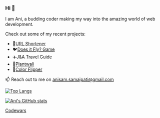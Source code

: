 ### Hi 👋

I am Ani, a budding coder making my way into the amazing world of web development.

Check out some of my recent projects:

* 🔗[URL Shortener](https://node-urlshortener.herokuapp.com/)
* 🐦[Does it Fly? Game](https://anisam04.github.io/Does-It-Fly-Game/)
* ✈️[J&A Travel Guide](https://guidetravel.herokuapp.com/)
* 🌱[Plantwali](https://plantwali.herokuapp.com/)
* 🌈[Color Flipper](https://anisam04.github.io/ColorFlipper/)
<!--* 👭[Aluminati](https://aluminati.ani0104.repl.co/)
* 🎥[Actor-to-Movies Generator](https://replit.com/join/ewvfmotbra-ani0104)

🔭 
-->

📫 Reach out to me on anisam.samajpati@gmail.com
<br />

[![Top Langs](https://github-readme-stats.vercel.app/api/top-langs/?username=anisam04&layout=compact&langs_count=8)](https://github.com/anisam04/github-readme-stats)

[![Ani's GitHub stats](https://github-readme-stats.vercel.app/api?username=anisam04&hide=contribs&count_private=true&show_icons=true)](https://github.com/anisam04/github-readme-stats)
<br />

[Codewars](https://www.codewars.com/users/ani0104/badges/large)

<!--
**anisam04/anisam04** is a ✨ _special_ ✨ repository because its `README.md` (this file) appears on your GitHub profile.

Here are some ideas to get you started:

- 🔭 I’m currently working on ...
- 🌱 I’m currently learning ...
- 👯 I’m looking to collaborate on ...
- 🤔 I’m looking for help with ...
- 💬 Ask me about ...
- 📫 How to reach me: ...
- 😄 Pronouns: ...
- ⚡ Fun fact: ...
-->

